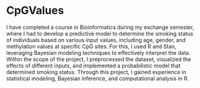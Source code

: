 # CpGValues
 I have completed a course in Bioinformatics during my exchange semester, where I had to develop a predictive model to determine the smoking status of individuals based on various input values, including age, gender, and methylation values at specific CpG sites. For this, I used R and Stan, leveraging Bayesian modeling techniques to effectively interpret the data. Within the scope of the project, I preprocessed the dataset, visualized the effects of different inputs, and implemented a probabilistic model that determined smoking status. Through this project, I gained experience in statistical modeling, Bayesian inference, and computational analysis in R.
